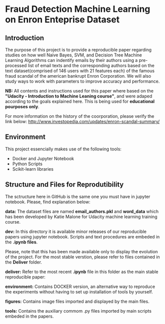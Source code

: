 
# Fraud Detection Machine Learning on Enron Enteprise Dataset

## Introduction

The purpose of this project is to provide a reproducible paper regarding studies on how well Naive Bayes, SVM, and Decision Tree Machine Learning Algorithms can indentify emails by their authors using a pre-processed list of email texts and the corresponding authors based on the text dataset(comprised of 146 users with 21 features each) of the famous fraud scandal of the american bankrupt Enron Corporation. We will also study ways to work with parameters to improve accuracy and performance.

**NB:** All contents and instructions used for this paper where based on the **"Udacity - Introduction to Machine Leaning course"**, and were adaped according to the goals explained here. This is being used for **educational pourposes only**.

For more information on the history of the coorporation, please verify the link below: 
http://www.investopedia.com/updates/enron-scandal-summary/

## Environment
This project essencially makes use of the following tools:
* Docker and Jupyter Notebook
* Python Scripts
* Scikit-learn libraries

## Structure and Files for Reprodutibility

The sctructure here in GitHub is the same one you must have in jupyter notebook. Please, find explanation below:

**data:** The dataset files are named **email_authors.pkl** and **word_data** which has been developed by Katie Malone for Udacity machine learning training course.

**dev:** In this directory it is available minor releases of our reproducible papers using jupyter notebook. Scripts and text procedures are embeded in the **.ipynb files**. 

Please, note that this has been made available only to display the evolution of the project. For the most stable verstion, please refer to files contained in the **Deliver** folder.

**deliver:** Refer to the most recent **.ipynb** file in this folder as the main stable reproducible paper:<br>


**environment:** Contains DOCKER version, an alternative way to reproduce the experiments without having to set up installation of tools by yourself. 

**figures:** Contains image files imported and displayed by the main files.

**tools:** Contains the auxiliary commom .py files imported by main scripts embeded in the papers.








